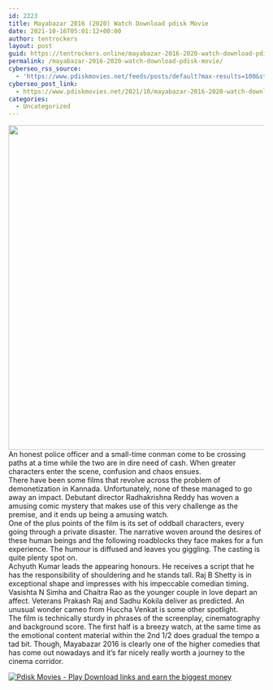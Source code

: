 ```yaml
---
id: 2223
title: Mayabazar 2016 (2020) Watch Download pdisk Movie
date: 2021-10-16T05:01:12+00:00
author: tentrockers
layout: post
guid: https://tentrockers.online/mayabazar-2016-2020-watch-download-pdisk-movie/
permalink: /mayabazar-2016-2020-watch-download-pdisk-movie/
cyberseo_rss_source:
  - 'https://www.pdiskmovies.net/feeds/posts/default?max-results=100&start-index=1'
cyberseo_post_link:
  - https://www.pdiskmovies.net/2021/10/mayabazar-2016-2020-watch-download.html
categories:
  - Uncategorized
---
```

<div class="separator">
  <a href="https://blogger.googleusercontent.com/img/a/AVvXsEiJ-dlOb7DVRLZYEPv7hENLHc48qHgC5sH7j36kpCcYFHPMq6jwhpIHwOLY_fwcxf-uzwIUdu9v1ivlccBhKzBpuHUfm28vKMCgTyx5dlyKyuF05ZQM-uFr0YBJlm-jRc8qlMfGC12m2MgoO6Cj21_hzTJwTmgXsswfUm-eShL3mUjeF3yFPKa2blA8=s900" imageanchor="1"><img loading="lazy" border="0" data-original-height="900" data-original-width="720" height="640" src="https://blogger.googleusercontent.com/img/a/AVvXsEiJ-dlOb7DVRLZYEPv7hENLHc48qHgC5sH7j36kpCcYFHPMq6jwhpIHwOLY_fwcxf-uzwIUdu9v1ivlccBhKzBpuHUfm28vKMCgTyx5dlyKyuF05ZQM-uFr0YBJlm-jRc8qlMfGC12m2MgoO6Cj21_hzTJwTmgXsswfUm-eShL3mUjeF3yFPKa2blA8=w512-h640" width="512" /></a>
</div>

<div>
  <div>
    <span>An honest police officer and a small-time conman come to be crossing paths at a time while the two are in dire need of cash. When greater characters enter the scene, confusion and chaos ensues.</span>
  </div>
  
  <div>
    <span>There have been some films that revolve across the problem of demonetization in Kannada. Unfortunately, none of these managed to go away an impact. Debutant director Radhakrishna Reddy has woven a amusing comic mystery that makes use of this very challenge as the premise, and it ends up being a amusing watch.</span>
  </div>
  
  <div>
    <span>One of the plus points of the film is its set of oddball characters, every going through a private disaster. The narrative woven around the desires of these human beings and the following roadblocks they face makes for a fun experience. The humour is diffused and leaves you giggling. The casting is quite plenty spot on.</span>
  </div>
  
  <div>
    <span>Achyuth Kumar leads the appearing honours. He receives a script that he has the responsibility of shouldering and he stands tall. Raj B Shetty is in exceptional shape and impresses with his impeccable comedian timing. Vasishta N Simha and Chaitra Rao as the younger couple in love depart an affect. Veterans Prakash Raj and Sadhu Kokila deliver as predicted. An unusual wonder cameo from Huccha Venkat is some other spotlight.</span>
  </div>
  
  <div>
    <span>The film is technically sturdy in phrases of the screenplay, cinematography and background score. The first half is a breezy watch, at the same time as the emotional content material within the 2nd 1/2 does gradual the tempo a tad bit. Though, Mayabazar 2016 is clearly one of the higher comedies that has come out nowadays and it&#8217;s far nicely really worth a journey to the cinema corridor.</span>
  </div>
</div>

[![](https://1.bp.blogspot.com/-a93bp85aB6g/YUXjACCiX3I/AAAAAAAAbQE/GHmPI7h0af0tqn6tYzd0cdrDv9Hu9LUSACLcBGAsYHQ/s16000/Play_it_New-removebg-preview.png "Pdisk Movies - Play Download links and earn the biggest money")](https://pdisklink.com/1/bnYybWtsMDAyZ2Vs?dn=1)